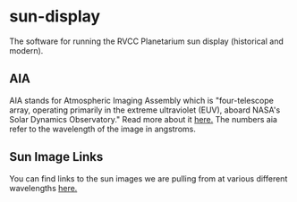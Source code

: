 # sun-display
The software for running the RVCC Planetarium sun display (historical and modern).

## AIA
AIA stands for Atmospheric Imaging Assembly which is "four-telescope array, operating primarily in the extreme ultraviolet (EUV), aboard NASA's Solar Dynamics Observatory." Read more about it [here.](https://aia.cfa.harvard.edu/) The numbers aia refer to the wavelength of the image in angstroms.

## Sun Image Links
You can find links to the sun images we are pulling from at various different wavelengths [here.](https://sdo.gsfc.nasa.gov/data/)
